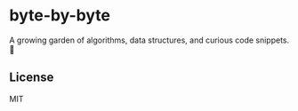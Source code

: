 # byte-by-byte
A growing garden of algorithms, data structures, and curious code snippets. 🌻

## License
MIT
